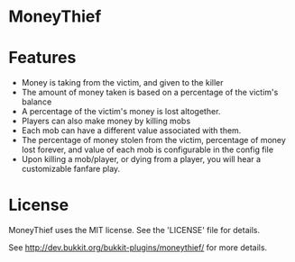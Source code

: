 # MoneyThief

# Features
* Money is taking from the victim, and given to the killer
* The amount of money taken is based on a percentage of the victim's balance
* A percentage of the victim's money is lost altogether.
* Players can also make money by killing mobs
* Each mob can have a different value associated with them.
* The percentage of money stolen from the victim, percentage of money lost forever, and value of each mob is configurable in the config file
* Upon killing a mob/player, or dying from a player, you will hear a customizable fanfare play.

# License
MoneyThief uses the MIT license. See the 'LICENSE' file for details.

See http://dev.bukkit.org/bukkit-plugins/moneythief/ for more details.

